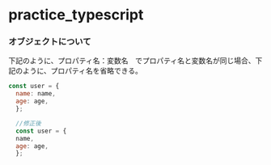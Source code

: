 # practice_typescript

<h3>  オブジェクトについて </h3>

下記のように、プロパティ名：変数名　でプロパティ名と変数名が同じ場合、下記のように、プロパティ名を省略できる。
```js
const user = {
  name: name,
  age: age,
  };

  //修正後
  const user = {
  name,
  age: age,
  };
```
